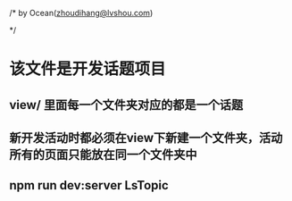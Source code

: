 /*
  by Ocean(zhoudihang@lvshou.com)

*/

# 该文件是开发话题项目

## view/ 里面每一个文件夹对应的都是一个话题
## 新开发活动时都必须在view下新建一个文件夹，活动所有的页面只能放在同一个文件夹中
## npm run dev:server LsTopic
